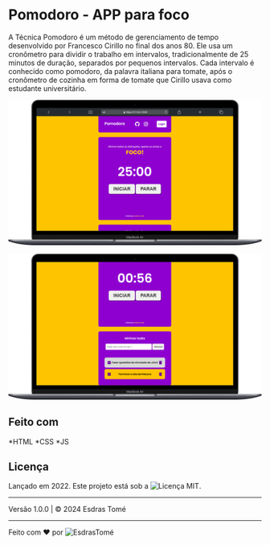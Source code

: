# Pomodoro - APP para foco
 A Técnica Pomodoro é um método de gerenciamento de tempo desenvolvido por Francesco Cirillo no final dos anos 80. Ele usa um cronômetro para dividir o trabalho em intervalos, tradicionalmente de 25 minutos de duração, separados por pequenos intervalos. Cada intervalo é conhecido como pomodoro, da palavra italiana para tomate, após o cronômetro de cozinha em forma de tomate que Cirillo usava como estudante universitário.

![Demonstracao-do-Projeto](/assets/mockup-projeto.png)

![Demonstracao-do-Projeto](/assets/mockup-projeto2.png)

## Feito com

*HTML
*CSS
*JS

## Licença

Lançado em 2022. Este projeto está sob a ![Licença MIT](/LICENSE).

---

Versão 1.0.0 | © 2024 Esdras Tomé

---

Feito com ❤ por ![EsdrasTomé](https://github.com/esdrasstm)